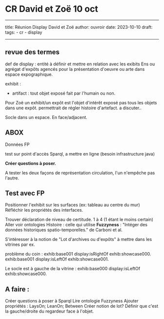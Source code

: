 # CR David et Zoë 10 oct 

---

title: Réunion Display David et Zoë 
author: ouvroir
date: 2023-10-10
draft: 
tags:
     - cr
     - display

---

## revue des termes
def de display : entité à définir et mettre en relation avec les exibits
Ens ou agrégat d'expôts agencés pour la présentation d'oeuvre ou arte dans espace expographique. 

exhibit : 
- artifact : tout objet exposé fait par l'humain ou non. 

Pour Zoë un exhibit/un expôt est l'objet d'intérêt exposé pas tous les objets dans une expôt. permettrait de régler histoire d'artefact. a discuter..

Socle dans un espace. En face/adjacent. 

## ABOX

Données FP 

test sur point d'accès Sparql, a mettre en ligne (besoin infrastructure java)

**Créer questions à poser.**

A tester les deux façons de représentation circulation, l'un n'empêche pas l'autre. 



## Test avec FP


Positionner l'exhibit sur les surfaces (ex: tableau au centre du mur)
Réfléchir les propriétés des interfaces. 

Trouver déclaration de niveau de certitude. 1 à 4 (1 étant le moins certain)
Aller voir ontologies Histoire : celle qui utilise **Fuzzyness** : "Intéger des données historiques spatio-temporelles." de Carboni et al. 

S'intéresser à la notion de "Lot d'archives ou d'expôts" à mettre dans les vitrines par ex. 

problème du coin : 
exhib:base001 display:isRightOf exhib:showcase000.
exhib:base001 display:isLeftOf exhib:showcase001.

Le socle est à gauche de la vitrine : 
exhib:base000 display:isLeftOf exhib:showcase000.



## A faire : 
Créer questions à poser à Sparql
Lire ontologie Fuzzyness
Ajouter propriétés : LaysOn; LeanOn; Between
Créer notion de lot? 
Définir que c'est la gauche/droite du regardeur face à l'objet. 
